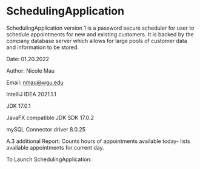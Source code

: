 # SchedulingApplication

SchedulingApplication version 1 is a password secure scheduler for user to schedule appointments for new and existing customers. It is backed by the company database server which
allows for large pools of customer data and information to be stored.

Date: 01.20.2022

Author: Nicole Mau

Email: nmau@wgu.edu

IntelliJ IDEA 2021.1.1

JDK 17.0.1

JavaFX compatible JDK SDK 17.0.2

mySQL Connector driver 8.0.25

A.3 additional Report: Counts hours of appointments available today- lists available appointments for current day.

To Launch SchedulingApplication:
